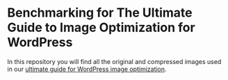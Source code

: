 # Benchmarking for The Ultimate Guide to Image Optimization for WordPress #

In this repository you will find all the original and compressed images used in our [ultimate guide for WordPress image optimization](https://www.proteusthemes.com/blog/ultimate-guide-image-optimization-wordpress/).
